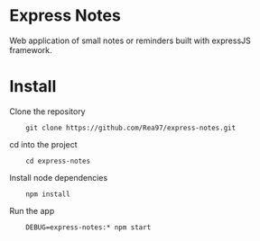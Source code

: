 # Express Notes
Web application of small notes or reminders built with expressJS framework.

# Install
Clone the repository
```
    git clone https://github.com/Rea97/express-notes.git
```

cd into the project
```
    cd express-notes
```

Install node dependencies
```
    npm install
```

Run the app
```
    DEBUG=express-notes:* npm start
```